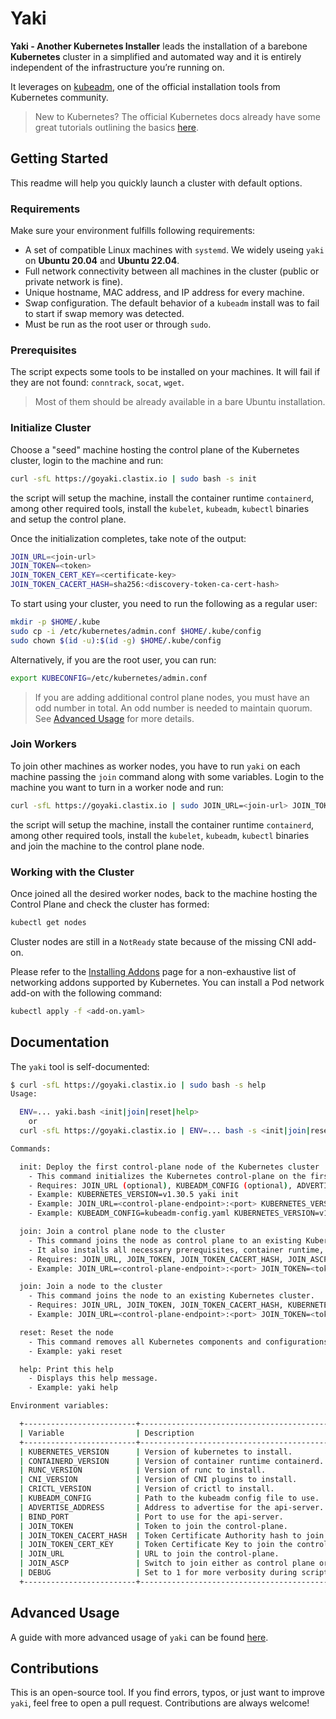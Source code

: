 # Yaki

**Yaki - Another Kubernetes Installer** leads the installation of a barebone **Kubernetes** cluster in a simplified and automated way and it is entirely independent of the infrastructure you’re running on.

It leverages on [kubeadm](https://kubernetes.io/docs/setup/production-environment/tools/kubeadm/), one of the official installation tools from Kubernetes community.

> New to Kubernetes? The official Kubernetes docs already have some great tutorials outlining the basics [here](https://kubernetes.io/docs/tutorials/kubernetes-basics/).

## Getting Started

This readme will help you quickly launch a cluster with default options.

### Requirements

Make sure your environment fulfills following requirements:

* A set of compatible Linux machines with `systemd`. We widely useing `yaki` on **Ubuntu 20.04** and **Ubuntu 22.04**.
* Full network connectivity between all machines in the cluster (public or private network is fine).
* Unique hostname, MAC address, and IP address for every machine.
* Swap configuration. The default behavior of a `kubeadm` install was to fail to start if swap memory was detected.
* Must be run as the root user or through `sudo`.

### Prerequisites

The script expects some tools to be installed on your machines. It will fail if they are not found: `conntrack`, `socat`, `wget`.

> Most of them should be already available in a bare Ubuntu installation.

### Initialize Cluster

Choose a "seed" machine hosting the control plane of the Kubernetes cluster, login to the machine and run:

```bash
curl -sfL https://goyaki.clastix.io | sudo bash -s init
```

the script will setup the machine, install the container runtime `containerd`, among other required tools, install the `kubelet`, `kubeadm`, `kubectl` binaries and setup the control plane.

Once the initialization completes, take note of the output:

```bash
JOIN_URL=<join-url>
JOIN_TOKEN=<token>
JOIN_TOKEN_CERT_KEY=<certificate-key>
JOIN_TOKEN_CACERT_HASH=sha256:<discovery-token-ca-cert-hash>
``` 

To start using your cluster, you need to run the following as a regular user:

```bash
mkdir -p $HOME/.kube
sudo cp -i /etc/kubernetes/admin.conf $HOME/.kube/config
sudo chown $(id -u):$(id -g) $HOME/.kube/config
```

Alternatively, if you are the root user, you can run:

```bash
export KUBECONFIG=/etc/kubernetes/admin.conf
```

> If you are adding additional control plane nodes, you must have an odd number in total. An odd number is needed to maintain quorum. See [Advanced Usage](guides/advanced.md) for more details.

### Join Workers

To join other machines as worker nodes, you have to run `yaki` on each machine passing the `join` command along with some variables. Login to the machine you want to turn in a worker node and run:

```bash
curl -sfL https://goyaki.clastix.io | sudo JOIN_URL=<join-url> JOIN_TOKEN=<token> JOIN_TOKEN_CACERT_HASH=sha256:<hash> bash -s join
```

the script will setup the machine, install the container runtime `containerd`, among other required tools, install the `kubelet`, `kubeadm`, `kubectl` binaries and join the machine to the control plane node.


### Working with the Cluster

Once joined all the desired worker nodes, back to the machine hosting the Control Plane and check the cluster has formed:

```bash
kubectl get nodes
```

Cluster nodes are still in a `NotReady` state because of the missing CNI add-on.

Please refer to the [Installing Addons](https://kubernetes.io/docs/concepts/cluster-administration/addons/#networking-and-network-policy) page for a non-exhaustive list of networking addons supported by Kubernetes. You can install a Pod network add-on with the following command:

```bash
kubectl apply -f <add-on.yaml>
```

## Documentation

The `yaki` tool is self-documented:

```bash
$ curl -sfL https://goyaki.clastix.io | sudo bash -s help
Usage:

  ENV=... yaki.bash <init|join|reset|help>
    or
  curl -sfL https://goyaki.clastix.io | ENV=... bash -s <init|join|reset|help>

Commands:

  init: Deploy the first control-plane node of the Kubernetes cluster
    - This command initializes the Kubernetes control-plane on the first node.
    - Requires: JOIN_URL (optional), KUBEADM_CONFIG (optional), ADVERTISE_ADDRESS(optional), BIND_PORT (optional), KUBERNETES_VERSION (optional)
    - Example: KUBERNETES_VERSION=v1.30.5 yaki init
    - Example: JOIN_URL=<control-plane-endpoint>:<port> KUBERNETES_VERSION=v1.30.5 yaki init
    - Example: KUBEADM_CONFIG=kubeadm-config.yaml KUBERNETES_VERSION=v1.30.5 yaki init

  join: Join a control plane node to the cluster
    - This command joins the node as control plane to an existing Kubernetes cluster.
    - It also installs all necessary prerequisites, container runtime, CNI plugins, and Kubernetes binaries.
    - Requires: JOIN_URL, JOIN_TOKEN, JOIN_TOKEN_CACERT_HASH, JOIN_ASCP, KUBERNETES_VERSION (optional)
    - Example: JOIN_URL=<control-plane-endpoint>:<port> JOIN_TOKEN=<token> JOIN_TOKEN_CERT_KEY=<key> JOIN_TOKEN_CACERT_HASH=sha256:<hash> JOIN_ASCP=1 KUBERNETES_VERSION=v1.30.5 yaki join

  join: Join a node to the cluster
    - This command joins the node to an existing Kubernetes cluster.
    - Requires: JOIN_URL, JOIN_TOKEN, JOIN_TOKEN_CACERT_HASH, KUBERNETES_VERSION (optional)
    - Example: JOIN_URL=<control-plane-endpoint>:<port> JOIN_TOKEN=<token> JOIN_TOKEN_CACERT_HASH=sha256:<hash> KUBERNETES_VERSION=v1.30.5 yaki join

  reset: Reset the node
    - This command removes all Kubernetes components and configurations from the node.
    - Example: yaki reset

  help: Print this help
    - Displays this help message.
    - Example: yaki help

Environment variables:

  +-------------------------+-------------------------------------------------------------+------------+
  | Variable                | Description                                                 | Default    |
  +-------------------------+-------------------------------------------------------------+------------+
  | KUBERNETES_VERSION      | Version of kubernetes to install.                           | v1.30.5    |
  | CONTAINERD_VERSION      | Version of container runtime containerd.                    | see matrix |
  | RUNC_VERSION            | Version of runc to install.                                 | see matrix |
  | CNI_VERSION             | Version of CNI plugins to install.                          | see matrix |
  | CRICTL_VERSION          | Version of crictl to install.                               | see matrix |
  | KUBEADM_CONFIG          | Path to the kubeadm config file to use.                     | Not set    |
  | ADVERTISE_ADDRESS       | Address to advertise for the api-server.                    | 0.0.0.0    |
  | BIND_PORT               | Port to use for the api-server.                             | 6443       |
  | JOIN_TOKEN              | Token to join the control-plane.                            | Not set    |
  | JOIN_TOKEN_CACERT_HASH  | Token Certificate Authority hash to join the control-plane. | Not set    |
  | JOIN_TOKEN_CERT_KEY     | Token Certificate Key to join the control-plane.            | Not set    |
  | JOIN_URL                | URL to join the control-plane.                              | Not set    |
  | JOIN_ASCP               | Switch to join either as control plane or worker.           | 0          |
  | DEBUG                   | Set to 1 for more verbosity during script execution.        | 0          |
  +-------------------------+-------------------------------------------------------------+------------+
```

## Advanced Usage

A guide with more advanced usage of `yaki` can be found [here](guides/advanced.md).

## Contributions

This is an open-source tool. If you find errors, typos, or just want to improve `yaki`, feel free to open a pull request. Contributions are always welcome!
